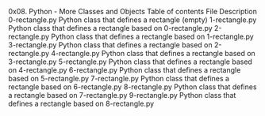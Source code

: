 0x08. Python - More Classes and Objects
Table of contents
File	Description
0-rectangle.py	Python class that defines a rectangle (empty)
1-rectangle.py	Python class that defines a rectangle based on 0-rectangle.py
2-rectangle.py	Python class that defines a rectangle based on 1-rectangle.py
3-rectangle.py	Python class that defines a rectangle based on 2-rectangle.py
4-rectangle.py	Python class that defines a rectangle based on 3-rectangle.py
5-rectangle.py	Python class that defines a rectangle based on 4-rectangle.py
6-rectangle.py	Python class that defines a rectangle based on 5-rectangle.py
7-rectangle.py	Python class that defines a rectangle based on 6-rectangle.py
8-rectangle.py	Python class that defines a rectangle based on 7-rectangle.py
9-rectangle.py	Python class that defines a rectangle based on 8-rectangle.py
